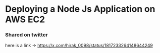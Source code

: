 # Deploying a Node Js Application on AWS EC2

### Shared on twitter
here is a link -> https://x.com/hirak_0098/status/1817233264148644249
